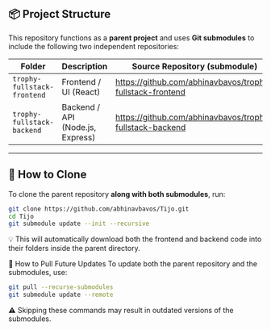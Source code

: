 ## 📦 Project Structure

This repository functions as a **parent project** and uses **Git submodules** to include the following two independent repositories:

| Folder                      | Description                          | Source Repository (submodule) |
|----------------------------|--------------------------------------|--------------------------------|
| `trophy-fullstack-frontend` | Frontend / UI (React)                | https://github.com/abhinavbavos/trophy-fullstack-frontend |
| `trophy-fullstack-backend`  | Backend / API (Node.js, Express)     | https://github.com/abhinavbavos/trophy-fullstack-backend |

---

## 🚀 How to Clone
To clone the parent repository **along with both submodules**, run:

```bash
git clone https://github.com/abhinavbavos/Tijo.git
cd Tijo
git submodule update --init --recursive
```
💡 This will automatically download both the frontend and backend code into their folders inside the parent directory.


🔄 How to Pull Future Updates
To update both the parent repository and the submodules, use:

```bash
git pull --recurse-submodules
git submodule update --remote
```
⚠️ Skipping these commands may result in outdated versions of the submodules.


